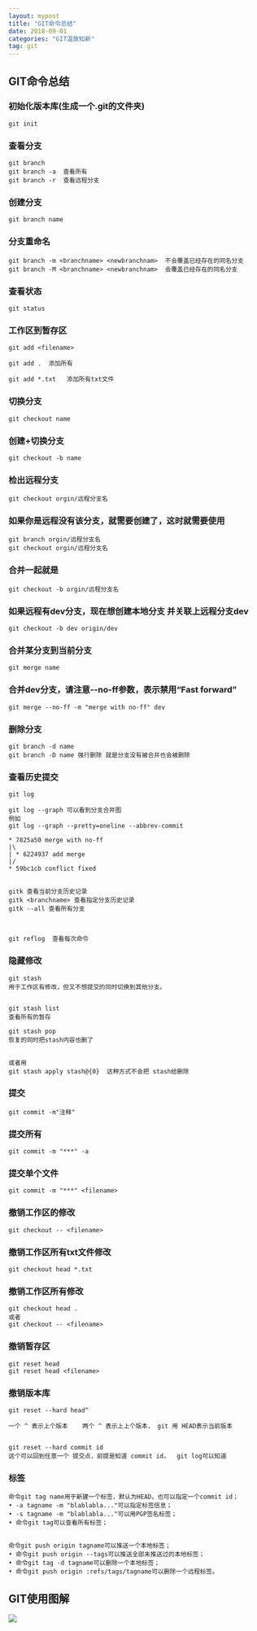 ```yaml
---
layout: mypost
title: "GIT命令总结"
date: 2018-09-01
categories: "GIT温故知新"
tag: git
---   
```



## GIT命令总结

### 初始化版本库(生成一个.git的文件夹)

```shell
git init
```

### 查看分支

```shell
git branch
git branch -a  查看所有
git branch -r  查看远程分支
```

### 创建分⽀

```shell
git branch name
```

### 分支重命名

```shell
git branch -m <branchname> <newbranchnam>  不会覆盖已经存在的同名分支
git branch -M <branchname> <newbranchnam>  会覆盖已经存在的同名分支
```

### 查看状态

```shell
git status
```

### 工作区到暂存区

```shell
git add <filename>

git add .  添加所有

git add *.txt   添加所有txt文件
```

### 切换分⽀

```shell
git checkout name
```

### 创建+切换分⽀

```shell
git checkout -b name
```

### 检出远程分支

```shell
git checkout orgin/远程分支名
```

### 如果你是远程没有该分支，就需要创建了，这时就需要使用

```shell
git branch orgin/远程分支名
git checkout orgin/远程分支名
```

### 合并一起就是

```shell
git checkout -b orgin/远程分支名
```

### 如果远程有dev分支，现在想创建本地分支 并关联上远程分支dev

```shell
git checkout -b dev origin/dev
```

### 合并某分⽀到当前分⽀

```shell
git merge name
```

### 合并dev分⽀，请注意--no-ff参数，表⽰禁⽤“Fast forward”

```shell
git merge --no-ff -m "merge with no-ff" dev
```

### 删除分⽀

```shell
git branch -d name
git branch -D name 强行删除 就是分支没有被合并也会被删除 
```

### 查看历史提交

```shell
git log 

git log --graph 可以看到分支合并图
例如
git log --graph --pretty=oneline --abbrev-commit

* 7825a50 merge with no-ff
|\
| * 6224937 add merge
|/
* 59bc1cb conflict fixed


gitk 查看当前分支历史记录
gitk <branchname> 查看指定分支历史记录
gitk --all 查看所有分支



git reflog  查看每次命令

```

### 隐藏修改

```shell
git stash
用于工作区有修改，但又不想提交的同时切换到其他分支。


git stash list
查看所有的暂存

git stash pop
恢复的同时把stash内容也删了


或者用
git stash apply stash@{0}  这种方式不会把 stash给删除
```

### 提交

```shell
git commit -m"注释"
```

### 提交所有

```shell
git commit -m "***" -a
```

### 提交单个文件

``` shell
git commit -m "***" <filename>
```



### 撤销工作区的修改

```shell
git checkout -- <filename>
```

### 撤销工作区所有txt文件修改

```shell
git checkout head *.txt
```

### 撤销工作区所有修改

```shell
git checkout head .
或者
git checkout -- <filename>
```

### 撤销暂存区

```shell
git reset head 
git reset head <filename>
```

### 撤销版本库

```shell
git reset --hard head^

一个 ^ 表示上个版本    两个 ^ 表示上上个版本， git 用 HEAD表示当前版本


git reset --hard commit id 
这个可以回到任意一个 提交点，前提是知道 commit id，  git log可以知道
```



### 标签

```
命令git tag name⽤于新建⼀个标签，默认为HEAD，也可以指定⼀个commit id；
• -a tagname -m "blablabla..."可以指定标签信息；
• -s tagname -m "blablabla..."可以⽤PGP签名标签；
• 命令git tag可以查看所有标签；


命令git push origin tagname可以推送⼀个本地标签；
• 命令git push origin --tags可以推送全部未推送过的本地标签；
• 命令git tag -d tagname可以删除⼀个本地标签；
• 命令git push origin :refs/tags/tagname可以删除⼀个远程标签。
```



## GIT使用图解

![](C:\Users\LZL\Desktop\git学习pdf\GIT使用图解\GIT使用图解_00.jpg)